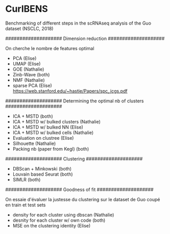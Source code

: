# CurIBENS

Benchmarking of different steps in the scRNAseq analysis of the Guo dataset (NSCLC, 2018)

####################
Dimension reduction
####################

On cherche le nombre de features optimal
- PCA (Elise)
- UMAP (Elise)
- GOE (Nathalie)
- Zinb-Wave (both)
- NMF (Nathalie)
- sparse PCA (Elise)
https://web.stanford.edu/~hastie/Papers/spc_jcgs.pdf

####################
Determining the optimal nb of clusters
####################

- ICA + MSTD (both)
- ICA + MSTD w/ bulked clusters (Nathalie)
- ICA + MSTD w/ bulked NN (Elise)
- ICA + MSTD w/ bulked cells (Nathalie)
- Evaluation on clustree (Elise)
- Silhouette (Nathalie)
- Packing nb (paper from Kegl) (both)

####################
Clustering
####################

- DBScan + Minkowski (both)
- Louvain based Seurat (both)
- SIMLR (both)

####################
Goodness of fit
####################

On essaie d'évaluer la justesse du clustering sur le dataset de Guo coupé en train et test sets
- density for each cluster using dbscan (Nathalie)
- desnity for each cluster w/ own code (both)
- MSE on the clustering identity (Elise)

